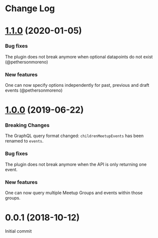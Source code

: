 # Change Log

# [1.1.0](https://github.com/phacks/gatsby-source-meetup/compare/gatsby-source-meetup@1.0.0...gatsby-source-meetup@1.1.0) (2020-01-05)

### Bug fixes

The plugin does not break anymore when optional datapoints do not exist (@pethersonmoreno)

### New features

One can now specify options independently for past, previous and draft events (@pethersonmoreno)

# [1.0.0](https://github.com/phacks/gatsby-source-meetup/compare/gatsby-source-meetup@0.0.1...gatsby-source-meetup@1.0.0) (2019-06-22)

### Breaking Changes

The GraphQL query format changed: `childrenMeetupEvents` has been renamed to `events`.

### Bug fixes

The plugin does not break anymore when the API is only returning one event.

### New features

One can now query multiple Meetup Groups and events within those groups.

# 0.0.1 (2018-10-12)

Initial commit

